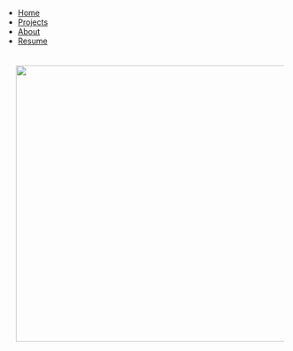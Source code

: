 <ul>
  <li><a href="index">Home</a></li>
  <li><a class="active" href="projects">Projects</a></li>
  <li><a href="about">About</a></li>
  <li><a href="files/MuhammadUzairKhattak.pdf">Resume</a></li>
</ul>


<!-- <table style="width:100%;border:0px;border-spacing:0px;border-collapse:separate;margin-right:auto;margin-left:auto;"><tbody>
            <tr>
            <td style="padding:20px;width:100%;vertical-align:middle">
              <heading>Research</heading>
              <p>
                I'm interested in computer vision, machine learning, optimization, and image processing. Much of my research is about inferring the physical world (shape, motion, color, light, etc) from images. Representative papers are <span class="highlight">highlighted</span>.
              </p>
            </td>
          </tr>
        </tbody></table> -->
        
        
<table style="width:100%;border:0px;border-spacing:0px;border-collapse:separate;margin-right:auto;margin-left:auto;">
<tbody>

<tr>
<td style="padding:20px;width:50%;vertical-align:middle">
<div class="one">
<img src='images/EdgeNeXt.png' width="500">
</div>
</td>
<td style="padding:20px;width:50%;vertical-align:middle">
<a href="https://amshaker.github.io/EdgeNeXt/">
<font color="black"><strong>EdgeNeXt: Efficiently Amalgamated CNN-Transformer Architecture for Mobile Vision Applications</strong></font>
</a>

</td>

</tr>    
        
</tbody>
</table>
